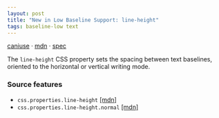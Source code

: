 ```yaml
---
layout: post
title: "New in Low Baseline Support: line-height"
tags: baseline-low text
---
```


[caniuse](https://caniuse.com/?search=line-height) · [mdn](https://developer.mozilla.org/en-US/search?q=line-height) · [spec](https://drafts.csswg.org/css-inline-3/#line-height-property)

The `line-height` CSS property sets the spacing between text baselines, oriented to the horizontal or vertical writing mode.

### Source features

- ``css.properties.line-height`` [[mdn]](https://developer.mozilla.org/en-US/search?q=css.properties.line-height)
- ``css.properties.line-height.normal`` [[mdn]](https://developer.mozilla.org/en-US/search?q=css.properties.line-height.normal)
